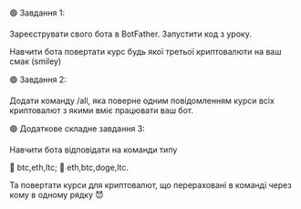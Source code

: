 
🟢 Завдання 1:

Зареєструвати свого бота в BotFather. Запустити код з уроку.

Навчити бота повертати курс будь якої третьої криптовалюти на ваш смак (smiley)

🟢 Завдання 2:

Додати команду /all, яка поверне одним повідомленням курси всіх криптовалют з якими вміє працювати ваш бот.

🟢 Додаткове складне завдання 3:

Навчити бота відповідати на команди типу

🔹 btc,eth,ltc;
🔹 eth,btc,doge,ltc.

Та повертати курси для криптовалют, що перераховані в команді через кому в одному рядку 😈
